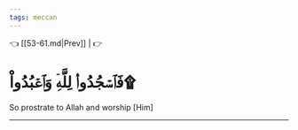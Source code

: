 ```yaml
---
tags: meccan
---
```


👈 [[53-61.md|Prev]] |  👉

# فَٱسۡجُدُواْۤ لِلَّهِۤ وَٱعۡبُدُواْ۩

So prostrate to Allah and worship [Him]

---

